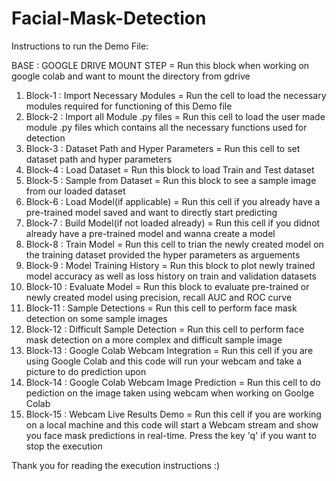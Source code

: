 # Facial-Mask-Detection

Instructions to run the Demo File:

BASE : GOOGLE DRIVE MOUNT STEP = Run this block when working on google colab and want to mount the directory from gdrive

1) Block-1 : Import Necessary Modules = Run the cell to load the necessary modules required for functioning of this Demo file
2) Block-2 : Import all Module .py files = Run this cell to load the user made module .py files which contains all the necessary functions used for detection
3) Block-3 : Dataset Path and Hyper Parameters = Run this cell to set dataset path and hyper parameters
4) Block-4 : Load Dataset = Run this block to load Train and Test dataset
5) Block-5 : Sample from Dataset = Run this block to see a sample image from our loaded dataset
6) Block-6 : Load Model(if applicable) = Run this cell if you already have a pre-trained model saved and want to directly start predicting
7) Block-7 : Build Model(if not loaded already) = Run this cell if you didnot already have a pre-trained model and wanna create a model
8) Block-8 : Train Model = Run this cell to trian the newly created model on the training dataset provided the hyper parameters as arguements
9) Block-9 : Model Training History = Run this block to plot newly trained model accuracy as well as loss history on train and validation datasets
10) Block-10 : Evaluate Model = Run this block to evaluate pre-trained or newly created model using precision, recall AUC and ROC curve
11) Block-11 : Sample Detections = Run this cell to perform face mask detection on some sample images
12) Block-12 : Difficult Sample Detection = Run this cell to perform face mask detection on a more complex and difficult sample image
13) Block-13 : Google Colab Webcam Integration = Run this cell if you are using Google Colab and this code will run your webcam and take a picture to do prediction upon
14) Block-14 : Google Colab Webcam Image Prediction = Run this cell to do pediction on the image taken using webcam when working on Goolge Colab
15) Block-15 : Webcam Live Results Demo = Run this cell if you are working on a local machine and this code will start a Webcam stream and show you face mask predictions in real-time. Press the key 'q' if you want to stop the execution

Thank you for reading the execution instructions :)  